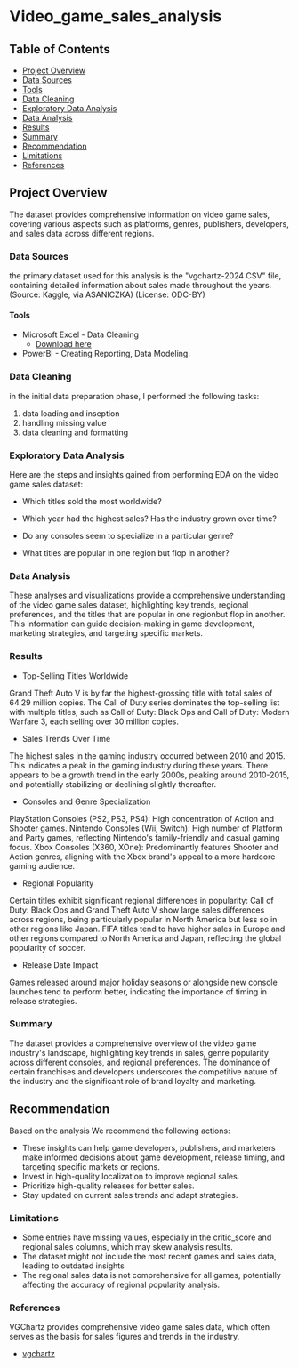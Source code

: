 # Video_game_sales_analysis


## Table of Contents 

- [Project Overview](#project-overview)
- [Data Sources](#data-sources)
- [Tools](#tools)
- [Data Cleaning](#data-cleaning)
- [Exploratory Data Analysis](#exploratory-data-analysis)
- [Data Analysis](#data-analysis)
- [Results](#results)
- [Summary](#summary)
- [Recommendation](#recommendation)
- [Limitations](#limitations)
- [References](#references)

## Project Overview

The dataset provides comprehensive information on video game sales, covering various aspects such as platforms, genres, publishers, developers, and sales data across different regions.

### Data Sources 

the primary dataset used for this analysis is the "vgchartz-2024 CSV" file, containing detailed information about sales made throughout the years.
(Source: Kaggle, via ASANICZKA) (License: ODC-BY)

#### Tools

- Microsoft Excel - Data Cleaning
   - [Download here](https://mavenanalytics.io/data-playground)
- PowerBI - Creating Reporting, Data Modeling.

 ### Data Cleaning

 in the initial data preparation phase, I performed the following tasks:
 1. data loading and inseption
 2. handling missing value
 3. data cleaning and formatting 

### Exploratory Data Analysis 

Here are the steps and insights gained from performing EDA on the video game sales dataset:
- Which titles sold the most worldwide?

- Which year had the highest sales? Has the industry grown over time?

- Do any consoles seem to specialize in a particular genre?

- What titles are popular in one region but flop in another?

### Data Analysis

These analyses and visualizations provide a comprehensive understanding of the video game sales dataset, highlighting key trends, regional preferences, and the titles that are popular in one regionbut flop in another. This information can guide decision-making in game development, marketing strategies, and targeting specific markets.


### Results

- Top-Selling Titles Worldwide

Grand Theft Auto V is by far the highest-grossing title with total sales of 64.29 million copies.
The Call of Duty series dominates the top-selling list with multiple titles, such as Call of Duty: Black Ops and Call of Duty: Modern Warfare 3, each selling over 30 million copies.



- Sales Trends Over Time

The highest sales in the gaming industry occurred between 2010 and 2015. This indicates a peak in the gaming industry during these years.
There appears to be a growth trend in the early 2000s, peaking around 2010-2015, and potentially stabilizing or declining slightly thereafter.

- Consoles and Genre Specialization

PlayStation Consoles (PS2, PS3, PS4): High concentration of Action and Shooter games.
Nintendo Consoles (Wii, Switch): High number of Platform and Party games, reflecting Nintendo's family-friendly and casual gaming focus.
Xbox Consoles (X360, XOne): Predominantly features Shooter and Action genres, aligning with the Xbox brand's appeal to a more hardcore gaming audience.



- Regional Popularity

 Certain titles exhibit significant regional differences in popularity:
 Call of Duty: Black Ops and Grand Theft Auto V show large sales differences across regions, being particularly popular in North America but less so in other regions like Japan.
 FIFA titles tend to have higher sales in Europe and other regions compared to North America and Japan, reflecting the global popularity of soccer.

- Release Date Impact

Games released around major holiday seasons or alongside new console launches tend to perform better, indicating the importance of timing in release strategies.

### Summary

The dataset provides a comprehensive overview of the video game industry's landscape, highlighting key trends in sales, genre popularity across different consoles, and regional preferences. The dominance of certain franchises and developers underscores the competitive nature of the industry and the significant role of brand loyalty and marketing.

## Recommendation 
Based on the analysis We recommend the following actions:
- These insights can help game developers, publishers, and marketers make informed decisions about game development, release timing, and targeting specific markets or regions.
- Invest in high-quality localization to improve regional sales.
- Prioritize high-quality releases for better sales.
- Stay updated on current sales trends and adapt strategies.

### Limitations
- Some entries have missing values, especially in the critic_score and regional sales columns, which may skew analysis results.
- The dataset might not include the most recent games and sales data, leading to outdated insights
- The regional sales data is not comprehensive for all games, potentially affecting the accuracy of regional popularity analysis.

### References

VGChartz provides comprehensive video game sales data, which often serves as the basis for sales figures and trends in the industry.
 - [vgchartz](https://www.vgchartz.com/)








